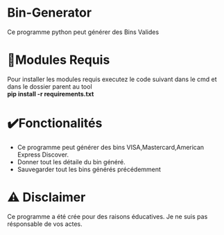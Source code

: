 # Bin-Generator
Ce programme python peut générer des Bins Valides

# 📎Modules Requis
Pour installer les modules requis executez le code suivant dans le cmd et dans le dossier parent au tool
<br/>
<b>pip install -r requirements.txt</b>

# ✔️Fonctionalités
* Ce programme peut générer des bins VISA,Mastercard,American Express Discover.
* Donner tout les détaile du bin généré.
* Sauvegarder tout les bins générés précédemment
# ⚠️ Disclaimer
Ce programme a été crée pour des raisons éducatives. Je ne suis pas résponsable de vos actes.


